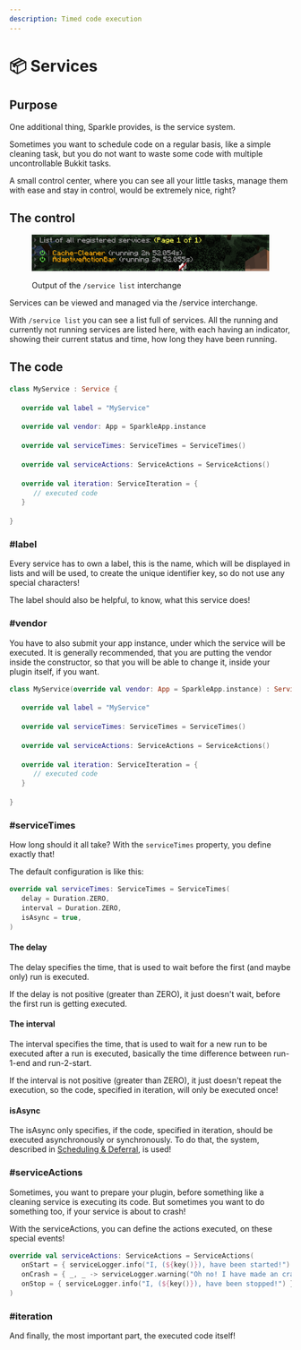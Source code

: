 ```yaml
---
description: Timed code execution
---
```


# 📦 Services

## Purpose

One additional thing, Sparkle provides, is the service system.

Sometimes you want to schedule code on a regular basis, like a simple cleaning task, but you do not want to waste some code with multiple uncontrollable Bukkit tasks.

A small control center, where you can see all your little tasks, manage them with ease and stay in control, would be extremely nice, right?

## The control

<figure><img src="../.gitbook/assets/image.png" alt=""><figcaption><p>Output of the <code>/service list</code> interchange</p></figcaption></figure>

Services can be viewed and managed via the /service interchange.

With `/service list` you can see a list full of services. All the running and currently not running services are listed here, with each having an indicator, showing their current status and time, how long they have been running.

## The code

```kotlin
class MyService : Service {

   override val label = "MyService"

   override val vendor: App = SparkleApp.instance

   override val serviceTimes: ServiceTimes = ServiceTimes()

   override val serviceActions: ServiceActions = ServiceActions()

   override val iteration: ServiceIteration = {
      // executed code
   }

}
```

### #label

Every service has to own a label, this is the name, which will be displayed in lists and will be used, to create the unique identifier key, so do not use any special characters!

The label should also be helpful, to know, what this service does!

### #vendor

You have to also submit your app instance, under which the service will be executed. It is generally recommended, that you are putting the vendor inside the constructor, so that you will be able to change it, inside your plugin itself, if you want.

```kotlin
class MyService(override val vendor: App = SparkleApp.instance) : Service {

   override val label = "MyService"

   override val serviceTimes: ServiceTimes = ServiceTimes()

   override val serviceActions: ServiceActions = ServiceActions()

   override val iteration: ServiceIteration = {
      // executed code
   }

}
```

### #serviceTimes

How long should it all take? With the `serviceTimes` property, you define exactly that!

The default configuration is like this:

```kotlin
override val serviceTimes: ServiceTimes = ServiceTimes(
   delay = Duration.ZERO,
   interval = Duration.ZERO,
   isAsync = true,
)
```

#### The delay

The delay specifies the time, that is used to wait before the first (and maybe only) run is executed.

If the delay is not positive (greater than ZERO), it just doesn't wait, before the first run is getting executed.

#### The interval

The interval specifies the time, that is used to wait for a new run to be executed after a run is executed, basically the time difference between run-1-end and run-2-start.

If the interval is not positive (greater than ZERO), it just doesn't repeat the execution, so the code, specified in iteration, will only be executed once!

#### isAsync

The isAsync only specifies, if the code, specified in iteration, should be executed asynchronously or synchronously. To do that, the system, described in [Scheduling & Deferral](../timing/scheduling-and-deferral.md), is used!

### #serviceActions

Sometimes, you want to prepare your plugin, before something like a cleaning service is executing its code. But sometimes you want to do something too, if your service is about to crash!

With the serviceActions, you can define the actions executed, on these special events!

```kotlin
override val serviceActions: ServiceActions = ServiceActions(
   onStart = { serviceLogger.info("I, (${key()}), have been started!") },
   onCrash = { _, _ -> serviceLogger.warning("Oh no! I have made an crash! O.O") },
   onStop = { serviceLogger.info("I, (${key()}), have been stopped!") }
)
```

### #iteration

And finally, the most important part, the executed code itself!



